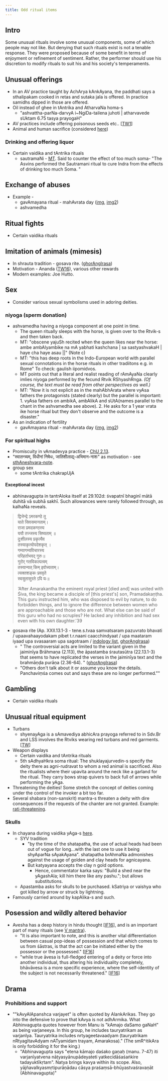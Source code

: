 ```yaml
---
title: Odd ritual items 
---
```


## Intro
Some unusual rituals involve some unusual components, some of which people may not like. But denying that such rituals exist is not a tenable response. They were proposed because of some benefit in terms of enjoyment or refinement of sentiment. Rather, the performer should use his discretion to modify rituals to suit his and his society's temperaments.

## Unusual offerings
- In an AV practice taught by AchArya kAnkAyana, the paddhati says a sthalipakam cooked in retas and sutaka jala is offered. In practice samidhs dipped in those are offered.
- Oil instead of ghee in tAntrika and AtharvaNa homa-s
    - "ashvattha-parNa-darvyA i~NgiDa-tailena juhoti | atharvavede sUktam 6.75 tasya prayogaH"
- AV practices include offering poisonous seeds etc.. \[[TW1](https://twitter.com/RangaTheDude/status/880476974145077248)\]
- Animal and human sacrifice (considered [here](../../../social-cultivation/violence/))

### Drinking and offering liquor
- Certain vaidika and tAntrika rituals
    - sautramaNi - [MT](https://manasataramgini.wordpress.com/2007/05/06/on-the-sautramani/). Said to counter the effect of too much soma- "The Asvins performed the Sautramani ritual to cure Indra from the effects of drinking too much Soma. "


## Exchange of abuses
- Example -
    - gavAmayana ritual - mahAvrata day ([img](http://i.imgur.com/BaUxdMU.jpg), [img2](http://i.imgur.com/r4qU6nv.png))
    - ashvamedha

## Ritual fights
- Certain vaidika rituals

## Imitation of animals (mimesis)
- In shrauta tradition - gosava rite. ([ghorAngIrasa](https://aryanthought.wordpress.com/2016/03/24/gosava-and-bovine-mimesis-in-ritual-part-1/))
- Motivation - Ananda ([TW16](https://twitter.com/GhorAngirasa/status/747747908552822786)), various other rewards
- Modern examples: Joe Hutto.

## Sex
- Consider various sexual symbolisms used in adoring deities.

### niyoga (sperm donation)
- ashvamedha having a niyoga component at one point in time.
  - The queen ritually sleeps with the horse, is given over to the Rtvik-s and then taken back.
  - MT: "obscene yajuSh recited when the queen likes near the horse: ambe ambAlyambike na mA yabhati kashchana | sa sastyashvakaH | haye cha haye asau ||" (Note c)
  - MT: "this has deep roots in the Indo-European world with parallel sexual connotations in the horse rituals in other tradiitons e.g. in Rome" To check: gaulish iipomidvos.
  - MT points out that a literal and realist reading of rAmAyaNa clearly imlies niyoga performed by the fecund Rtvik RShyashRnga. *(Of course, the text must be read from other perspectives as well.)*
  - MT: "Now it is not explicit as in the mahAbhArata where vyAsa fathers the protagonists (stated clearly) but the parallel is important: 1. vyAsa fathers on ambikA, ambAlikA and sUtA(names parallel to the chant in the ashvamedha see above). 2. He asks for a 1 year vrata ike horse ritual but they don't observe and the outcome is a disaster."
- As an indication of fertility
  - gavAmayana ritual - mahAvrata day ([img](http://i.imgur.com/BaUxdMU.jpg), [img2](http://i.imgur.com/r4qU6nv.png))

### For spiritual highs 
- Promiscuity in vAmadevya practice - [ChU 2.13](/vedAH_sAma/tANDyam/ChAndogyopaniShat/sarva-prastutiH/2/13/). 
- "स्वातन्त्र्यम्, विधीनां निषेधः, जातिशीलाद्य्-अभिमान-नाशः" as motivation - see [sthAneshvara-note](/AgamaH/AryaH/hinduism/articles/tantrAgamAH/sthAneshvaraH/pancha-makArAH/).
- group sex
    - some tAntrika chakrapUjA

#### Exceptional incest
- abhinavagupta in tantrAloka itself at 29.102d: śvapatnī bhaginī mātā duhitā vā subhā sakhī. Such allowances were rarely followed through, as kalhaNa reveals.

> द्विजेन्द्रे ऽमरकण्ठे तु  
> याते सिवसमानताम्।  
> राजा प्रमदकण्ठस्य  
> ययौ तज्जस्य सिष्यताम् ॥  
> दुःशीलस्य प्रकृत्यैव  
> तस्याकृत्योपदेशकृत् ।  
> गम्यागम्यविचारस्य  
> परिहर्ताभवद् गुरुः॥  
> गुरोर् गतविकल्पत्वम्  
> तस्यान्यत् किम् इवोच्यताम्।   
> त्यक्तशङ्कः प्रववृते  
> स्वसुतासुरते ऽपि यः॥
> 
> ‘After Amarakantha the eminent royal priest [died and] was united with Śiva, the king became a disciple of [this priest's] son, Pramadakaṇṭha. This guru instructed him, who was disposed to evil by nature, to do forbidden things, and to ignore the difference between women who are approachable and those who are not. What else can be said of this guru who had no scruples? He lacked any inhibition and had sex even with his own daughter.'39




- gosava rite (Ap. XXII.13.1-3 - tene.s.tvaa samvatsaram pazuvrato bhavati / upaavahaayodakam pibet t.r.naani caacchindyaat / upa maataram iyaad upa svasaaram upa sagotraam / [indology list](http://list.indology.info/pipermail/indology_list.indology.info/1998-February/010645.html), [ghorAngIrasa](https://aryanthought.wordpress.com/2016/03/24/gosava-and-bovine-mimesis-in-ritual-part-1/))
  - " The controversial acts are limited to the variant given in the jaiminīya Brāhmaṇa (2.113), the āpastamba śrautasūtra (22.13.1-3) that seems to have replicated the verses in the jaiminīya text and the brahmāṇḍa purāṇa (2.36-64). " ([ghorAngIrasa](https://aryanthought.wordpress.com/2016/03/24/gosava-and-bovine-mimesis-in-ritual-part-1/))
  - "Others don't talk about it or assume you know the details. Panchaviṃśa comes out and says these are no longer performed.""

## Gambling
- Certain vaidika rituals

## Unusual ritual equipment
- Turbans
    - shyenayAga is a sAmavediya abhicAra prayoga referred to in Sdv.Br and LSS involves the Rtviks wearing red turbans and red garments. \[[TW](https://twitter.com/GhorAngirasa/status/889324912749330432)\]
- Weapon displays
    - Certain vaidika and tAntrika rituals
    -  5th sAdhyaHkra soma ritual: The shuklayajurvedin-s specify the deity there as agni-rudravat to whom a red animal is sacrificed. Also the ritualists where their upavita around the neck like a garland for the ritual. They carry bows strap quivers to back full of arrows while performing the yAga.
- Threatening the deities! Some stretch the concept of deities coming under the control of the invoker a bit too far.  
- Several shabara (non-sanskrit) mantra-s threaten a deity with dire consequences if the requests of the chanter are not granted. Example: [rati-threatening](../../rati-threat/).

### Skulls
- In chayana during vaidika yAga-s [here](http://i.imgur.com/1H9XrMy.png).
    - SYV tradition
        - "by the time of the shatapatha, the use of actual heads had been out of vogue  for long...with the last one to use it being shyAparNa sAyakAyana".  shatapatha brAhmaNa admonishes against the usage of golden and clay heads for agnicayana.
        - But katyayana accepts the clay n gold options.
            - Hence, commentator karka says: "Build a shed near the yAgashAla; kill him there like any pashu."; but allows substitutions.
    - Apastamba asks for skulls to be purchased. kSatriya or vaishya who got killed by arrow or struck by lightning. 
- Famously carried around by kapAlika-s and such.

## Posession and wildly altered behavior
- Avesha has a deep history in hindu thought \[[IF16](http://indiafacts.org/brief-study-possession-hinduism-ii-spiritual-context/)\], and is an important part of many rituals (see [V mantra](../../../../mantra/meta/)).
    - "It is also important to note, and this is another vital differentiation between casual pop-ideas of possession and that which comes to us from śāstras, is that the act can be initiated either by the possessor or the possessed." \[[IF16](http://indiafacts.org/brief-study-possession-hinduism-ii-spiritual-context/)\]
    - "while true āvesa is full-fledged entering of a deity or force into another individual, thus altering his individuality completely, bhāvāvesa is a more specific experience, where the self-identity of the subject is not necessarily threatened." \[[IF16](http://indiafacts.org/brief-study-possession-hinduism-ii-spiritual-context/)\]

## Drama
### Prohibitions and support
- ""kAvyAlApanshca varjayet" is often quoted by AlankArikas. They go into the defensive to prove that kAvya is not adhArmika. What Abhinvagupta quotes however from Manu is "kAmajo daSamo gaNaH" as being varjaneeya. In this group, he includes tauryatrikam as varjanIya. Tauryatrika includes nrtyageetavaadyam (tauryatrikam nRtyagItavAdyam nATyamidam trayam, Amarakosa)." (The smR^itikAra is only forbidding it for the king.)
  - "Abhinavagupta says "etena kāmajo daśako gaṇaḥ (manu. 7-47) iti varjanīyatvena nāṭyasyānupādeyateti yatkecidāśaśaṅkire tadayuktīkṛtam". Natya brings kavya within its scope. Also, yājñavalkyasmṛtipurāṇādau cāsya praśaṃsā-bhūyastvaśravaṇāt (Abhinavagupta)"